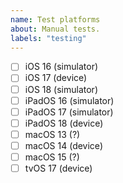 ```yaml
---
name: Test platforms
about: Manual tests.
labels: "testing"
---
```


- [ ] iOS 16 (simulator)
- [ ] iOS 17 (device)
- [ ] iOS 18 (simulator)
- [ ] iPadOS 16 (simulator)
- [ ] iPadOS 17 (simulator)
- [ ] iPadOS 18 (device)
- [ ] macOS 13 (?)
- [ ] macOS 14 (device)
- [ ] macOS 15 (?)
- [ ] tvOS 17 (device)
